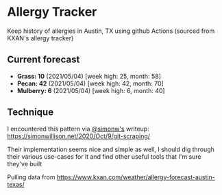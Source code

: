 # Allergy Tracker

Keep history of allergies in Austin, TX using github Actions (sourced from KXAN's allergy tracker)

## Current forecast
<!-- INJECT FORECAST -->
- **Grass: 10** (2021/05/04)  [week high: 25, month: 58]
- **Pecan: 42** (2021/05/04)  [week high: 42, month: 70]
- **Mulberry: 6** (2021/05/04)  [week high: 6, month: 40]
<!-- END INJECT FORECAST -->

## Technique

I encountered this pattern via [@simonw's](https://github.com/simonw) writeup: https://simonwillison.net/2020/Oct/9/git-scraping/

Their implementation seems nice and simple as well, I should dig through their various use-cases for it and find other useful tools that I'm sure they've built

Pulling data from https://www.kxan.com/weather/allergy-forecast-austin-texas/
